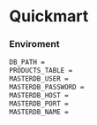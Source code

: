 # Quickmart


### Enviroment
```bash
DB_PATH = 
PRODUCTS_TABLE = 
MASTERDB_USER = 
MASTERDB_PASSWORD = 
MASTERDB_HOST = 
MASTERDB_PORT = 
MASTERDB_NAME = 
```